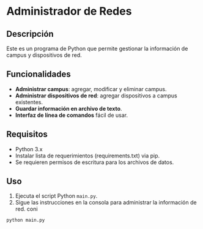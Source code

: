 # Administrador de Redes

## Descripción

Este es un programa de Python que permite gestionar la información de campus y dispositivos de red.

## Funcionalidades

- **Administrar campus**: agregar, modificar y eliminar campus.
- **Administrar dispositivos de red**: agregar dispositivos a campus existentes.
- **Guardar información en archivo de texto**.
- **Interfaz de línea de comandos** fácil de usar.

## Requisitos

- Python 3.x
- Instalar lista de requerimientos (requirements.txt) via pip.
- Se requieren permisos de escritura para los archivos de datos.

## Uso

1. Ejecuta el script Python `main.py`.
2. Sigue las instrucciones en la consola para administrar la información de red. coni

```bash
python main.py
